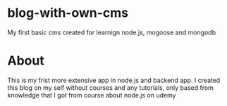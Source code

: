 # blog-with-own-cms
My first basic cms created for learnign node.js, mogoose and mongodb

# About 
<p>This is my frist more extensive app in node.js and backend app. I created this blog on my self without courses and any tutorials, only based from knowledge that I got from course about node.js on udemy</p>

